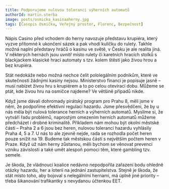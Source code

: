 ```yaml
---
title: Podporujeme nulovou toleranci výherních automatů
authorId: martin.sterba
image: posts/osmicka_kasinaaherny.jpg
tags: [Časopis Osmička, Veřejný prostor, Florenc, Bezpečnost]
---
```


Nápis Casino před vchodem do herny navozuje představu krupiéra, který vyzve přítomné k ukončení sázek a pak vhodí kuličku do rulety. Takhle možná naplní představy hráčů o kasinu ve světě, v Česku je ale realita jiná. V některých hernách jsou uvnitř místo rulety či karetních hracích stolků s blackjackem klasické hrací automaty s tzv. kolem štěstí jako živou hrou a bez krupiéra.

Stát nedokáže nebo možná nechce čelit pololegálním podnikům, které ve skutečnosti žádnými kasiny nejsou. Ministerstvo financí je popisuje jasně – musí nabízet živou hru s krupiérem a to po celou otevírací dobu. Můžeme se ptát, kde živou hru na osmičce najdeme? Ve většině případů nikde.

Když jsme dávali dohromady pirátský program pro Prahu 8, měli jsme v něm, že podpoříme efektivní regulaci hazardu. Jsme přesvědčeni, že by u nás měla být nulová tolerance herních a výherních automatů. Myslíme si, že vytváří řadu problémů, naprostým omezením herních automatů můžeme předcházet i drobné kriminalitě. Příkladem nám mohou být okolní městské části – Praha 2 a 6 jsou bez heren, nulovou toleranci hazardu vyhlásily Praha 4, 5 a 7. U nás to ale zjevně nejde, rada se rozhodla počet heren pouze snížit na 19. Budeme tak městskou částí s největším počtem heren v Praze. Když už nám herny zůstanou, měli bychom se věnovat prevenci vzniku závislosti a také umět alespoň pomoci těm, které gambling tzv. semele.

Je škoda, že vládnoucí koalice nedávno nepodpořila zařazení bodu ohledně otázky hazardu, her a loterií na jednání zastupitelstva. Stejně je škoda, že stát místo toho, aby bojoval s nelegálními hernami, má úplně jiné priority – třeba šikanování trafikantky s nevydanou účtenkou EET.
